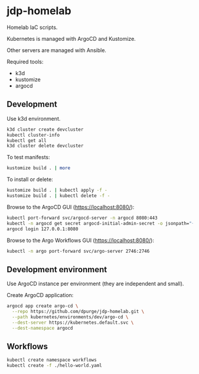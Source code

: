 # jdp-homelab

Homelab IaC scripts.

Kubernetes is managed with ArgoCD and Kustomize.

Other servers are managed with Ansible.

Required tools:

- k3d
- kustomize
- argocd

## Development

Use k3d environment.

```sh
k3d cluster create devcluster
kubectl cluster-info
kubectl get all
k3d cluster delete devcluster
```

To test manifests:

```sh
kustomize build . | more
```

To install or delete:

```sh
kustomize build . | kubectl apply -f -
kustomize build . | kubectl delete -f -
```

Browse to the ArgoCD GUI (<https://localhost:8080/>):

```sh
kubectl port-forward svc/argocd-server -n argocd 8080:443
kubectl -n argocd get secret argocd-initial-admin-secret -o jsonpath="{.data.password}" | base64 -d
argocd login 127.0.0.1:8080
```

Browse to the Argo Workflows GUI (<https://localhost:8080/>):

```sh
kubectl -n argo port-forward svc/argo-server 2746:2746
```

## Development environment

Use ArgoCD instance per environment (they are independent and small).

Create ArgoCD application:

```sh
argocd app create argo-cd \
  --repo https://github.com/dpurge/jdp-homelab.git \
  --path kubernetes/environments/dev/argo-cd \
  --dest-server https://kubernetes.default.svc \
  --dest-namespace argocd
```

## Workflows

```sh
kubectl create namespace workflows
kubectl create -f ./hello-world.yaml  
```
